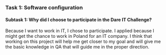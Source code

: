 ### Task 1: Software configuration

#### Subtask 1: Why did I choose to participate in the Dare IT Challenge?

Because I want to work in IT, I chose to participate. I applied because I might get the chance to work in Poland for an IT company. I think that working on this project will help me get closer to my goal and will give me the basic knowledge in QA that will  guide me in the proper direction.
